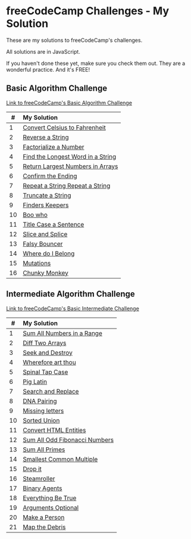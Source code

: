 # freeCodeCamp Challenges - My Solution

These are my solutions to freeCodeCamp's challenges.

All solutions are in JavaScript.

If you haven't done these yet, make sure you check them out. They are a wonderful practice. And it's FREE!

## Basic Algorithm Challenge

[Link to freeCodeCamp's Basic Algorithm Challenge](https://learn.freecodecamp.org/javascript-algorithms-and-data-structures/intermediate-algorithm-scripting)

| # | My Solution |
|---|:-----|
| 1 | [Convert Celsius to Fahrenheit](basic-algorithm/1-convert-celsius-to-fahrenheit.js) |
| 2 | [Reverse a String](basic-algorithm/2-reverse-a-string.js) |
| 3 | [Factorialize a Number](basic-algorithm/3-factorialize-a-number.js) |
| 4 | [Find the Longest Word in a String](basic-algorithm/4-find-the-longest-word-in-a-string.js) |
| 5 | [Return Largest Numbers in Arrays](basic-algorithm/5-return-largest-numbers-in-arrays.js) |
| 6 | [Confirm the Ending](basic-algorithm/6-confirm-the-ending.js) |
| 7 | [Repeat a String Repeat a String](basic-algorithm/7-repeat-a-string-repeat-a-string.js) |
| 8 | [Truncate a String](basic-algorithm/8-truncate-a-string.js) |
| 9 | [Finders Keepers](basic-algorithm/9-finders-keepers.js) |
| 10 | [Boo who](basic-algorithm/10-boo-who.js) |
| 11 | [Title Case a Sentence](basic-algorithm/11-title-case-a-sentence.js) |
| 12 | [Slice and Splice](basic-algorithm/12-slice-and-splice.js) |
| 13 | [Falsy Bouncer](basic-algorithm/13-falsy-bouncer.js) |
| 14 | [Where do I Belong](basic-algorithm/14-where-do-i-belong.js) |
| 15 | [Mutations](basic-algorithm/15-mutations.js) |
| 16 | [Chunky Monkey](basic-algorithm/16-chunky-monkey.js) |

## Intermediate Algorithm Challenge

[Link to freeCodeCamp's Basic Intermediate Challenge](https://learn.freecodecamp.org/javascript-algorithms-and-data-structures/basic-algorithm-scripting/)

| # | My Solution |
|---|:-----|
| 1 | [Sum All Numbers in a Range](intermediate-algorithm/.1-sum-all-numbers-in-a-rangejs) |
| 2 | [Diff Two Arrays](intermediate-algorithm/.2-diff-two-arraysjs) |
| 3 | [Seek and Destroy](intermediate-algorithm/.3-seek-and-destroyjs) |
| 4 | [Wherefore art thou](intermediate-algorithm/.4-wherefore-art-thoujs) |
| 5 | [Spinal Tap Case](intermediate-algorithm/.5-spinal-tap-casejs) |
| 6 | [Pig Latin](intermediate-algorithm/.6-pig-latinjs) |
| 7 | [Search and Replace](intermediate-algorithm/.7-search-and-replacejs) |
| 8 | [DNA Pairing](intermediate-algorithm/.8-dna-pairingjs) |
| 9 | [Missing letters](intermediate-algorithm/.9-missing-lettersjs) |
| 10 | [Sorted Union](intermediate-algorithm/.10-sorted-unionjs) |
| 11 | [Convert HTML Entities](intermediate-algorithm/.11-convert-html-entitiesjs) |
| 12 | [Sum All Odd Fibonacci Numbers](intermediate-algorithm/.12-sum-all-odd-fibonacci-numbersjs) |
| 13 | [Sum All Primes](intermediate-algorithm/.13-sum-all-primesjs) |
| 14 | [Smallest Common Multiple](intermediate-algorithm/.14-smallest-common-multiplejs) |
| 15 | [Drop it](intermediate-algorithm/.15-drop-itjs) |
| 16 | [Steamroller](intermediate-algorithm/.16-steamrollerjs) |
| 17 | [Binary Agents](intermediate-algorithm/.17-binary-agentsjs) |
| 18 | [Everything Be True](intermediate-algorithm/.18-everything-be-truejs) |
| 19 | [Arguments Optional](intermediate-algorithm/.19-arguments-optionaljs) |
| 20 | [Make a Person](intermediate-algorithm/.20-make-a-personjs) |
| 21 | [Map the Debris](intermediate-algorithm/.21-map-the-debrisjs) |
